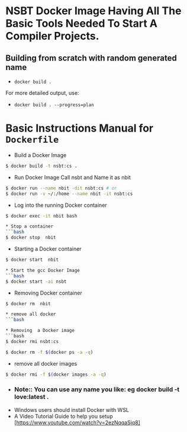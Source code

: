 # NSBT Docker Image Having All The Basic Tools Needed To Start A Compiler Projects.


## Building from scratch with random generated name

* `docker build .`

For more detailed output, use:

* `docker build . --progress=plan`

# Basic Instructions Manual for `Dockerfile`
* Build a Docker Image
```bash
$ docker build -t nsbt:cs .
```
* Run Docker Image Call nsbt and Name it as nbit
```bash
$ docker run --name nbit -dit nsbt:cs # or
$ docker run -v ~/:/home --name nbit -it nsbt:cs
```
* Log into the running Docker container
```bash
$ docker exec -it nbit bash

* Stop a container 
```bash
$ docker stop  nbit

```
* Starting a Docker container
```bash
$ docker start  nbit 

* Start the gcc Docker Image
```bash
$ docker start -ai nsbt
```
* Removing Docker container
```bash
$ docker rm  nbit

* remove all docker
```bash

* Removing  a Docker image
```bash
$ docker rmi nsbt:cs

$ docker rm -f $(docker ps -a -q)
```
* remove all docker images
```bash
$ docker rmi -f $(docker images -a -q)
```

* ### Note:: You can use any name you like: eg docker build -t love:latest .
* Windows users should install Docker with WSL
* A Video Tutorial Guide  to help you setup [https://www.youtube.com/watch?v=2ezNqqaSjq8]


